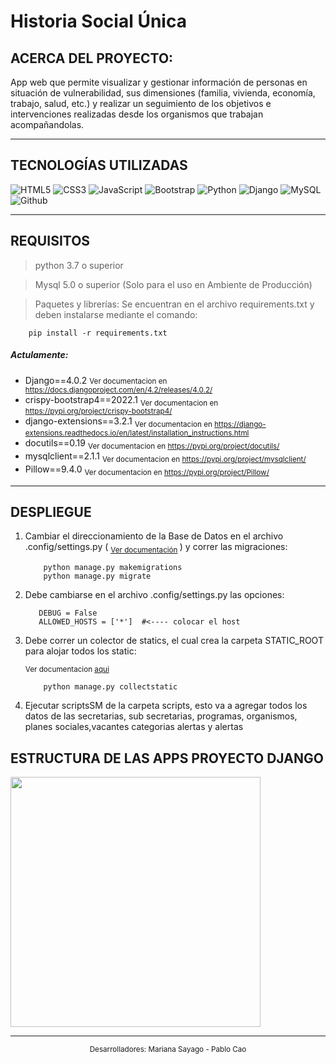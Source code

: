 # Historia Social Única

## ACERCA DEL PROYECTO:

App web que permite visualizar y gestionar información de personas en situación de vulnerabilidad, sus dimensiones (familia, vivienda, economía, trabajo, salud, etc.) y realizar un seguimiento de los objetivos e intervenciones realizadas desde los organismos que trabajan acompañandolas.  


---
## TECNOLOGÍAS UTILIZADAS

![HTML5](https://img.shields.io/badge/-HTML5-%23F11423?style=flat-square&logo=html5&logoColor=ffffff)
![CSS3](https://img.shields.io/badge/-CSS3-%231572B6?style=flat-square&logo=css3)
![JavaScript](https://img.shields.io/badge/-JavaScript-%23F7DF1C?style=flat-square&logo=javascript&logoColor=000000&labelColor=%23F7DF1C&color=%23FFCE5A)
![Bootstrap](https://img.shields.io/badge/-Bootstrap-BE85C6?style=flat-square&logo=Bootstrap)
![Python](http://img.shields.io/badge/-Python-DAD031?style=flat-square&logo=python)
![Django](http://img.shields.io/badge/-Django-025922?style=flat-square&logo=django&logoColor=025922&labelColor=DAD031)
![MySQL](https://img.shields.io/badge/-MySQL-ffffff?style=flat-square&logo=mysql)
![Github](https://img.shields.io/badge/Github-000?style=flat-square&logo=Github)



---

## REQUISITOS

> python 3.7 o superior

> Mysql 5.0 o superior (Solo para el uso en Ambiente de Producción)

> Paquetes y librerías: Se encuentran en el archivo requirements.txt y deben instalarse mediante el comando:

```
    pip install -r requirements.txt
```
    
##### Actulamente:
- Django==4.0.2
<small> Ver documentacion en https://docs.djangoproject.com/en/4.2/releases/4.0.2/</small>
- crispy-bootstrap4==2022.1
<sub> Ver documentacion en https://pypi.org/project/crispy-bootstrap4/</sub>
- django-extensions==3.2.1
<sub> Ver documentacion en https://django-extensions.readthedocs.io/en/latest/installation_instructions.html</sub>
- docutils==0.19
<sub> Ver documentacion en https://pypi.org/project/docutils/</sub>
- mysqlclient==2.1.1
<sub> Ver documentacion en https://pypi.org/project/mysqlclient/</sub>
- Pillow==9.4.0
<sub> Ver documentacion en https://pypi.org/project/Pillow/</sub>

---

## DESPLIEGUE
1. Cambiar el direccionamiento de la Base de Datos en el archivo .config/settings.py  ( <sub> [Ver documentación](https://docs.djangoproject.com/en/4.0/ref/settings/#databases) </sub> ) y correr las migraciones:
    ```
        python manage.py makemigrations 
        python manage.py migrate 
    ```
   
2. Debe cambiarse en el archivo .config/settings.py las opciones:
     ```
        DEBUG = False 
        ALLOWED_HOSTS = ['*']  #<---- colocar el host
     ```

3. Debe correr un colector de statics, el cual crea la carpeta STATIC_ROOT para alojar todos los static:
 
    <sub> Ver documentacion [aqui](https://docs.djangoproject.com/en/4.0/howto/static-files) </sub>
    ```
        python manage.py collectstatic
    ```

4. Ejecutar scriptsSM de la carpeta scripts, esto va a agregar todos los datos de las secretarias, sub secretarias, programas, organismos, planes sociales,vacantes
   categorias alertas y alertas 

## ESTRUCTURA DE LAS APPS PROYECTO DJANGO


<img src="https://github.com/mariana-git/HSU/assets/88113403/e16e2cd2-9840-44b7-a736-9492e888da4d" width="400" />

---

<center><sub>Desarrolladores:  Mariana Sayago - Pablo Cao</sub></center>

